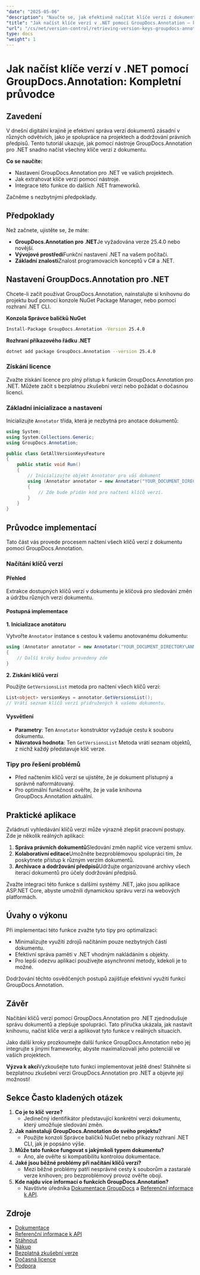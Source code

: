 ```yaml
---
"date": "2025-05-06"
"description": "Naučte se, jak efektivně načítat klíče verzí z dokumentů pomocí nástroje GroupDocs.Annotation pro .NET. Vylepšete správu dokumentů a spolupráci s tímto podrobným návodem."
"title": "Jak načíst klíče verzí v .NET pomocí GroupDocs.Annotation – kompletní průvodce"
"url": "/cs/net/version-control/retrieving-version-keys-groupdocs-annotation-dotnet/"
type: docs
"weight": 1
---
```


# Jak načíst klíče verzí v .NET pomocí GroupDocs.Annotation: Kompletní průvodce

## Zavedení

V dnešní digitální krajině je efektivní správa verzí dokumentů zásadní v různých odvětvích, jako je spolupráce na projektech a dodržování právních předpisů. Tento tutoriál ukazuje, jak pomocí nástroje GroupDocs.Annotation pro .NET snadno načíst všechny klíče verzí z dokumentu.

**Co se naučíte:**
- Nastavení GroupDocs.Annotation pro .NET ve vašich projektech.
- Jak extrahovat klíče verzí pomocí nástroje.
- Integrace této funkce do dalších .NET frameworků.

Začněme s nezbytnými předpoklady.

## Předpoklady

Než začnete, ujistěte se, že máte:
- **GroupDocs.Annotation pro .NET**Je vyžadována verze 25.4.0 nebo novější.
- **Vývojové prostředí**Funkční nastavení .NET na vašem počítači.
- **Základní znalosti**Znalost programovacích konceptů v C# a .NET.

## Nastavení GroupDocs.Annotation pro .NET

Chcete-li začít používat GroupDocs.Annotation, nainstalujte si knihovnu do projektu buď pomocí konzole NuGet Package Manager, nebo pomocí rozhraní .NET CLI.

**Konzola Správce balíčků NuGet**
```bash
Install-Package GroupDocs.Annotation -Version 25.4.0
```

**Rozhraní příkazového řádku .NET**
```bash
dotnet add package GroupDocs.Annotation --version 25.4.0
```

### Získání licence

Zvažte získání licence pro plný přístup k funkcím GroupDocs.Annotation pro .NET. Můžete začít s bezplatnou zkušební verzí nebo požádat o dočasnou licenci.

### Základní inicializace a nastavení

Inicializujte `Annotator` třída, která je nezbytná pro anotace dokumentů:

```csharp
using System;
using System.Collections.Generic;
using GroupDocs.Annotation;

public class GetAllVersionKeysFeature
{
    public static void Run()
    {
        // Inicializujte objekt Annotator pro váš dokument
        using (Annotator annotator = new Annotator("YOUR_DOCUMENT_DIRECTORY\ANNOTATED_WITH_VERSIONS"))
        {
            // Zde bude přidán kód pro načtení klíčů verzí.
        }
    }
}
```

## Průvodce implementací

Tato část vás provede procesem načtení všech klíčů verzí z dokumentu pomocí GroupDocs.Annotation.

### Načítání klíčů verzí

#### Přehled

Extrakce dostupných klíčů verzí v dokumentu je klíčová pro sledování změn a údržbu různých verzí dokumentu.

#### Postupná implementace

**1. Inicializace anotátoru**

Vytvořte `Annotator` instance s cestou k vašemu anotovanému dokumentu:

```csharp
using (Annotator annotator = new Annotator("YOUR_DOCUMENT_DIRECTORY\ANNOTATED_WITH_VERSIONS"))
{
    // Další kroky budou provedeny zde
}
```

**2. Získání klíčů verzí**

Použijte `GetVersionsList` metoda pro načtení všech klíčů verzí:

```csharp
List<object> versionKeys = annotator.GetVersionsList();
// Vrátí seznam klíčů verzí přidružených k vašemu dokumentu.
```

#### Vysvětlení
- **Parametry**: Ten `Annotator` konstruktor vyžaduje cestu k souboru dokumentu.
- **Návratová hodnota**: Ten `GetVersionsList` Metoda vrátí seznam objektů, z nichž každý představuje klíč verze.

### Tipy pro řešení problémů

- Před načtením klíčů verzí se ujistěte, že je dokument přístupný a správně naformátovaný.
- Pro optimální funkčnost ověřte, že je vaše knihovna GroupDocs.Annotation aktuální.

## Praktické aplikace

Zvládnutí vyhledávání klíčů verzí může výrazně zlepšit pracovní postupy. Zde je několik reálných aplikací:

1. **Správa právních dokumentů**Sledování změn napříč více verzemi smluv.
2. **Kolaborativní editace**Umožněte bezproblémovou spolupráci tím, že poskytnete přístup k různým verzím dokumentů.
3. **Archivace a dodržování předpisů**Udržujte organizované archivy všech iterací dokumentů pro účely dodržování předpisů.

Zvažte integraci této funkce s dalšími systémy .NET, jako jsou aplikace ASP.NET Core, abyste umožnili dynamickou správu verzí na webových platformách.

## Úvahy o výkonu

Při implementaci této funkce zvažte tyto tipy pro optimalizaci:

- Minimalizujte využití zdrojů načítáním pouze nezbytných částí dokumentu.
- Efektivní správa paměti v .NET vhodným nakládáním s objekty.
- Pro lepší odezvu aplikací používejte asynchronní metody, kdekoli je to možné.

Dodržování těchto osvědčených postupů zajišťuje efektivní využití funkcí GroupDocs.Annotation.

## Závěr

Načítání klíčů verzí pomocí GroupDocs.Annotation pro .NET zjednodušuje správu dokumentů a zlepšuje spolupráci. Tato příručka ukázala, jak nastavit knihovnu, načíst klíče verzí a aplikovat tyto funkce v reálných situacích.

Jako další kroky prozkoumejte další funkce GroupDocs.Annotation nebo jej integrujte s jinými frameworky, abyste maximalizovali jeho potenciál ve vašich projektech.

**Výzva k akci**Vyzkoušejte tuto funkci implementovat ještě dnes! Stáhněte si bezplatnou zkušební verzi GroupDocs.Annotation pro .NET a objevte její možnosti!

## Sekce Často kladených otázek

1. **Co je to klíč verze?**
   - Jedinečný identifikátor představující konkrétní verzi dokumentu, který umožňuje sledování změn.
2. **Jak nainstaluji GroupDocs.Annotation do svého projektu?**
   - Použijte konzoli Správce balíčků NuGet nebo příkazy rozhraní .NET CLI, jak je popsáno výše.
3. **Může tato funkce fungovat s jakýmkoli typem dokumentu?**
   - Ano, ale ověřte si kompatibilitu kontrolou dokumentace.
4. **Jaké jsou běžné problémy při načítání klíčů verzí?**
   - Mezi běžné problémy patří nesprávné cesty k souborům a zastaralé verze knihoven; pro bezproblémový provoz ověřte obojí.
5. **Kde najdu více informací o funkcích GroupDocs.Annotation?**
   - Navštivte úředníka [Dokumentace GroupDocs](https://docs.groupdocs.com/annotation/net/) a [Referenční informace k API](https://reference.groupdocs.com/annotation/net/).

## Zdroje
- [Dokumentace](https://docs.groupdocs.com/annotation/net/)
- [Referenční informace k API](https://reference.groupdocs.com/annotation/net/)
- [Stáhnout](https://releases.groupdocs.com/annotation/net/)
- [Nákup](https://purchase.groupdocs.com/buy)
- [Bezplatná zkušební verze](https://releases.groupdocs.com/annotation/net/)
- [Dočasná licence](https://purchase.groupdocs.com/temporary-license/)
- [Podpora](https://forum.groupdocs.com/c/annotation/)